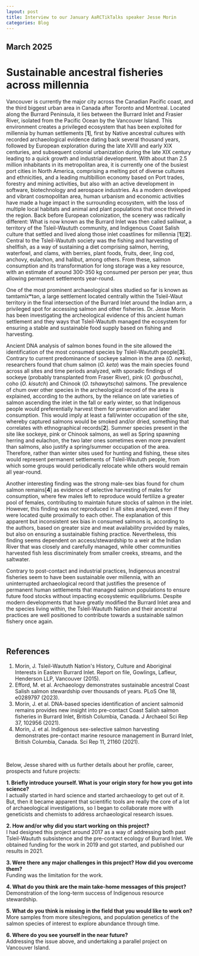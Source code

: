 ```yaml
---
layout: post
title: Interview to our January AaRCTikTalks speaker Jesse Morin
categories: Blog
---
```


## March 2025
# Sustainable ancestral fisheries across millennia

Vancouver is currently the major city across the Canadian Pacific coast, and the third biggest urban area in Canada after Toronto and Montreal. Located along the Burrard Peninsula, it lies between the Burrard Inlet and Frasier River, isolated from the Pacific Ocean by the Vancouver Island. This environment creates a privileged ecosystem that has been exploited for millennia by human settlements [**1**], first by Native ancestral cultures with recorded archaeological evidence dating back several thousand years, followed by European exploration during the late XVIII and early XIX centuries, and subsequent colonial urbanization during the late XIX century leading to a quick growth and industrial development.  With about than 2.5 million inhabitants in its metropolitan area, it is currently one of the busiest port cities in North America, comprising a melting pot of diverse cultures and ethnicities, and a leading multibillion economy based on Port trades, forestry and mining activities, but also with an active development in software, biotechnology and aerospace industries.
As a modern developed and vibrant cosmopolitan area, human urbanism and economic activities have made a huge impact in the surrounding ecosystem, with the loss of multiple local habitats and animal and plant populations that once thrived in the region. Back before European colonization, the scenery was radically different: What is now known as the Burrard Inlet was then called səlilwət, a territory of the Tsleil-Waututh community, and Indigenous Coast Salish culture that settled and lived along those inlet coastlines for millennia [**1**][**2**]. Central to the Tsleil-Waututh society was the fishing and harvesting of shellfish, as a way of sustaining a diet comprising salmon, herring, waterfowl, and clams, with berries, plant foods, fruits, deer, ling cod, anchovy, eulachon, and halibut, among others. From these, salmon consumption and its transformation for long storage was a key resource, with an estimate of around 300-350 kg consumed per person per year, thus allowing permanent settlements year-round.
&nbsp;

One of the most prominent archaeological sites studied so far is known as təmtəmíxʷtən, a large settlement located centrally within the Tsleil-Waut territory in the final intersection of the Burrard Inlet around the Indian arm, a privileged spot for accessing salmon and other fisheries. Dr. Jesse Morin has been investigating the archeological evidence of this ancient human settlement and they ways that Tsleil-Waututh managed the ecosystem for ensuring a stable and sustainable food supply based on fishing and harvesting.
&nbsp;

Ancient DNA analysis of salmon bones found in the site allowed the identification of the most consumed species by Tsleil-Waututh people[**3**]. Contrary to current predominance of sockeye salmon in the area (*O. nerka*), researchers found that chum salmon (*O. keta*) was the main species found across all sites and time periods analyzed, with sporadic findings of sockeye (probably transplanted from Fraser River), pink (*O. gorbuscha*), coho (*O. kisutch*) and Chinook (*O. tshawytscha*) salmons. The prevalence of chum over other species in the archeological record of the area is explained, according to the authors, by the reliance on late varieties of salmon ascending the inlet in the fall or early winter, so that Indigenous people would preferentially harvest them for preservation and later consumption. This would imply at least a fall/winter occupation of the site, whereby captured salmons would be smoked and/or dried, something that correlates with ethnographical records[**2**]. Summer species present in the site like sockeye, pink or Chinook salmons, as well as Spring spawning herring and eulachon, the two later ones sometimes even more prevalent than salmons, also justify a spring/summer occupation of the area. Therefore, rather than winter sites used for hunting and fishing, these sites would represent permanent settlements of Tsleil-Waututh people, from which some groups would periodically relocate while others would remain all year-round.
&nbsp;

Another interesting finding was the strong male-sex bias found for chum salmon remains[**4**] as evidence of selective harvesting of males for consumption, where few males left to reproduce would fertilize a greater pool of females, contributing to maintain future stocks of salmon in the inlet. However, this finding was not reproduced in all sites analyzed, even if they were located quite proximally to each other. The explanation of this apparent but inconsistent sex bias in consumed salmons is, according to the authors, based on greater size and meat availability provided by males, but also on ensuring a sustainable fishing practice. Nevertheless, this finding seems dependent on access/stewardship to a weir at the Indian River that was closely and carefully managed, while other communities harvested fish less discriminately from smaller creeks, streams, and the saltwater.
&nbsp;

Contrary to post-contact and industrial practices, Indigenous ancestral fisheries seem to have been sustainable over millennia, with an uninterrupted archaeological record that justifies the presence of permanent human settlements that managed salmon populations to ensure future food stocks without impacting ecosystemic equilibriums. Despite modern developments that have greatly modified the Burrard Inlet area and the species living within, the Tsleil-Waututh Nation and their ancestral practices are well positioned to contribute towards a sustainable salmon fishery once again.

&nbsp;

## References
1.	Morin, J. Tsleil-Waututh Nation's History, Culture and Aboriginal Interests in Eastern Burrard Inlet. Report on file, Gowlings, Lafleur, Henderson LLP, Vancouver (2015).
2.	Efford, M. et al. Archaeology demonstrates sustainable ancestral Coast Salish salmon stewardship over thousands of years. PLoS One 18, e0289797 (2023).
3.	Morin, J. et al. DNA-based species identification of ancient salmonid remains provides new insight into pre-contact Coast Salish salmon fisheries in Burrard Inlet, British Columbia, Canada. J Archaeol Sci Rep 37, 102956 (2021).
4.	Morin, J. et al. Indigenous sex-selective salmon harvesting demonstrates pre-contact marine resource management in Burrard Inlet, British Columbia, Canada. Sci Rep 11, 21160 (2021).

&nbsp;

Below, Jesse shared with us further details about her profile, career, prospects and future projects:
&nbsp;

**1.	Briefly introduce yourself. What is your origin story for how you got into science?** <br>
I actually started in hard science and started archaeology to get out of it. But, then it became apparent that scientific tools are really the core of a lot of archaeological investigations, so I began to collaborate more with geneticists and chemists to address archaeological research issues.
&nbsp;

**2.	How and/or why did you start working on this project?** <br>
I had designed this project around 2017 as a way of addressing both past Tsleil-Waututh subsistence and the pre-contact ecology of Burrard Inlet. We obtained funding for the work in 2019 and got started, and published our results in 2021.
&nbsp;

**3.	Were there any major challenges in this project? How did you overcome them?** <br>
Funding was the limitation for the work.
&nbsp;

**4.	What do you think are the main take-home messages of this project?** <br>
Demonstration of the long-term success of Indigenous resource stewardship.
&nbsp;

**5.	What do you think is missing in the field that you would like to work on?** <br>
More samples from more sites/regions, and population genetics of the salmon species of interest to explore abundance through time.
&nbsp;

**6.	Where do you see yourself in the near future?** <br>
Addressing the issue above, and undertaking a parallel project on Vancouver Island.


